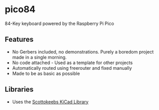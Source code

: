 # pico84
84-Key keyboard powered by the Raspberry Pi Pico

## Features
 - No Gerbers included, no demonstrations. Purely a boredom project made in a single morning. 
 - No code attached - Used as a template for other projects
 - Automatically routed using freerouter and fixed manually
 - Made to be as basic as possible
 
## Libraries
 - Uses the [Scottokeebs KiCad Library](https://github.com/joe-scotto/scottokeebs)
